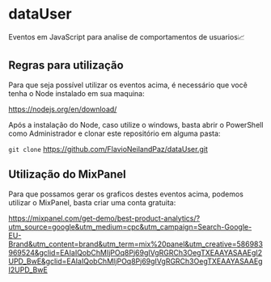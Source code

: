 # dataUser
Eventos em JavaScript para analise de comportamentos de usuarios📈

## Regras para utilização

Para que seja possível utilizar os eventos acima, é necessário que você tenha o Node instalado em sua maquina: 

https://nodejs.org/en/download/

Após a instalação do Node, caso utilize o windows, basta abrir o PowerShell como Administrador e clonar este repositório em alguma pasta: 

```git clone``` https://github.com/FlavioNeilandPaz/dataUser.git

## Utilização do MixPanel

Para que possamos gerar os graficos destes eventos acima, podemos utilizar o MixPanel, basta criar uma conta gratuita: 

https://mixpanel.com/get-demo/best-product-analytics/?utm_source=google&utm_medium=cpc&utm_campaign=Search-Google-EU-Brand&utm_content=brand&utm_term=mix%20panel&utm_creative=586983969524&gclid=EAIaIQobChMIjPOq8Pj69gIVgRGRCh3OegTXEAAYASAAEgI2UPD_BwE&gclid=EAIaIQobChMIjPOq8Pj69gIVgRGRCh3OegTXEAAYASAAEgI2UPD_BwE
